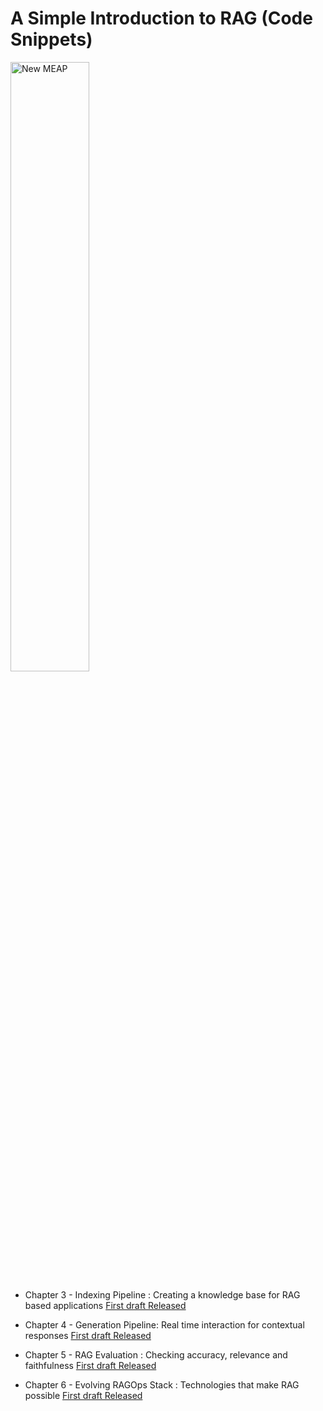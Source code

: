 # A Simple Introduction to RAG (Code Snippets)

<a href="https://mng.bz/8wdg" target="_blank">
    <img src="../Assets/Images/MEAP-HI.png" alt="New MEAP" style="width: 50%;" />
</a>


- Chapter 3 - Indexing Pipeline : Creating a knowledge base for RAG based applications [First draft Released](./Chapters/Chapter-03/indexing_pipeline.ipynb)

- Chapter 4 - Generation Pipeline: Real time interaction for contextual responses [First draft Released](./Chapters/Chapter-04/generation_pipeline.ipynb)

- Chapter 5 - RAG Evaluation : Checking accuracy, relevance and faithfulness [First draft Released](./Chapters/Chapter-05/rag_evaluations.ipynb)

- Chapter 6 - Evolving RAGOps Stack : Technologies that make RAG possible [First draft Released](./Chapters/Chapter-06/advanced_rag.ipynb.ipynb)

